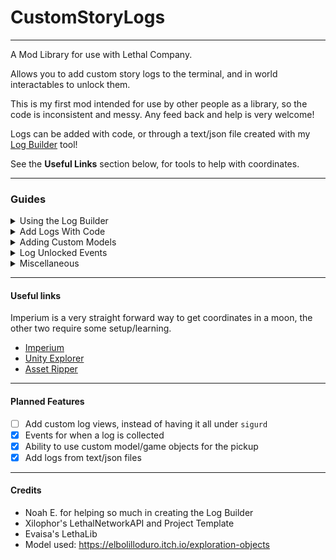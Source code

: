 # CustomStoryLogs

---

A Mod Library for use with Lethal Company.

Allows you to add custom story logs to the terminal, and in world interactables to unlock them.

This is my first mod intended for use by other people as a library, so the code is inconsistent and messy. Any feed back and help is very welcome!

Logs can be added with code, or through a text/json file created with my [Log Builder](https://yorimor.github.io/CustomStoryLogsJsonBuilder/) tool!

See the **Useful Links** section below, for tools to help with coordinates.

---

### Guides

<details>
<summary>Using the Log Builder</summary>

Fill out all the box in the [Log Builder](https://yorimor.github.io/CustomStoryLogsJsonBuilder/), add as many logs as you need.

Once you have everything filled out, click export to generate the json data (it will give you something similar to the below example), and then click copy text.

```json
{
    "username": "Yorimor",
    "modname": "ExampleLog",
    "version": "1.2.3",
    "logs": {
        "0": {
            "name": "Example - May 12",
            "text": "This is an example log, created with the log builder!\n\n:D",
            "moon": "71 Gordion",
            "position": {
                "X": "-28",
                "Y": "-2",
                "Z": "-15"
            },
            "rotation": {
                "X": "0",
                "Y": "0",
                "Z": "0"
            }
        }
    }
}
```

In your own mods files create the following folders `<Your Mod Folder>/BepInEx/plugins/CustomStoryLogs/logs/`.
Please see my [Example Mod](https://thunderstore.io/c/lethal-company/p/Yorimor/CustomStoryLogsExample/) as an example of this.

In the `logs` folder create a new .txt or .json file (name it anything you like) and paste the json data into the file and save it.

And that's it! My mod will automatically load the logs and place them in game for you!

</details>

<details>
<summary>Add Logs With Code</summary>

Add a story log:
```csharp
// public static int RegisterCustomLog(string modGUID, string logName, string text, bool unlocked=false, bool hidden=false)
int myLogID = CustomStoryLogs.CustomStoryLogs.RegisterCustomLog(YOUR_MOD_GUID, "Log Name - May 09", "test\nunlocked\nnot hidden");
```

The function returns an integer which is used to uniquely identify the new log. It is created from a hash of your mods GUID and the first word in the log name.

The first word in the log name is also used as the keyword for opening the log, e.g. to open `Bridge collapse - Mar 19` you would type `view bridge`.

The log ID is used below to create an interactable pickup in world. Alternatively you can call `CustomStoryLogs.CustomStoryLogs.UnlockStoryLogOnServer(logID)` to unlock the log through code instead of a pickup.

You can also define if the log is already unlocked or hidden the terminal list.

Add an interactable:
```csharp
// public static void RegisterCustomLogCollectable(string modGUID, int logID, string planetName, Vector3 position, Vector3 rotation, int modelID=0)
CustomStoryLogs.CustomStoryLogs.RegisterCustomLogCollectable(YOUR_MOD_GUID, "71 Gordion", new Vector3(-28,-2,-15), Vector3.zero);
```

This spawns the interactable on the Company moon just in front of the ship. Interactable objects are removed when leaving the moon.

</details>


<details>
<summary>Adding Custom Models</summary>

You can register a prefab as a new model, and use it for collectables. Any custom models will require a **CollisionBox** component to be attached, as this will be used for the interaction.

[Follow the asset bundling guide on lethal.wiki to make and load your own assets](https://lethal.wiki/dev/intermediate/asset-bundling)

```csharp
// public static int RegisterCustomLogModel(GameObject customModel)
int modelID = CustomStoryLogs.CustomStoryLogs.RegisterCustomLogModel(myModel);

// Then use this ID for any of the collectables you want to use the new model
CustomStoryLogs.CustomStoryLogs.RegisterCustomLogCollectable(YOUR_MOD_GUID, "71 Gordion", new Vector3(-28,-2,-15), Vector3.zero, modelID);
```

</details>

<details>
<summary>Log Unlocked Events</summary>

There are two events for when logs are unlocked; One for a specific logs, and one for when any log is unlocked.

#### Your event method

This will need to be somewhere in your plugins code, and will be the code you want to run whenever the event is triggered.

```csharp
// Both events provide the unlocked logs ID
public static void MyEvent(int logID)
{
    // Your code here
}
```

#### Any Log Event
Gets called when any Custom Story Log is unlocked

```csharp
CustomStoryLogs.CustomStoryLogs.AnyLogCollectEvent += MyEvent;
```

#### Specific Log Event
Gets called when the specific Custom Story Log is unlocked.

Use this line **after** you have added your log using the **Add logs with code** section above.

```csharp
CustomStoryLogs.CustomStoryLogs.RegisteredLogs[logID].Event += MyEvent;
```


</details>

<details>
<summary>Miscellaneous</summary>

#### Update Log Text
Using the below code, you can modify the text of one of your logs.
```csharp
CustomStoryLogs.CustomStoryLogs.RegisteredLogs[logID].UpdateText("New Text");
```
</details>

---

#### Useful links

Imperium is a very straight forward way to get coordinates in a moon, the other two require some setup/learning.

- [Imperium](https://thunderstore.io/c/lethal-company/p/giosuel/Imperium/) 
- [Unity Explorer](https://thunderstore.io/c/lethal-company/p/Noop/UnityExplorer/)
- [Asset Ripper](https://github.com/nomnomab/lc-project-patcher)

---

#### Planned Features

- [ ] Add custom log views, instead of having it all under `sigurd`
- [x] Events for when a log is collected
- [x] Ability to use custom model/game objects for the pickup
- [x] Add logs from text/json files

---

#### Credits

- Noah E. for helping so much in creating the Log Builder
- Xilophor's LethalNetworkAPI and Project Template
- Evaisa's LethaLib
- Model used: https://elbolilloduro.itch.io/exploration-objects